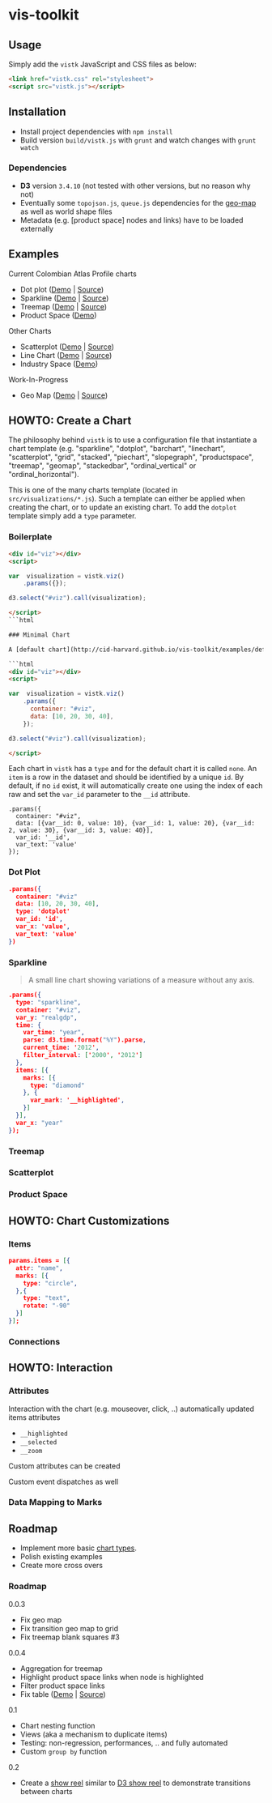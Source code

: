 # vis-toolkit

## Usage

Simply add the `vistk` JavaScript and CSS files as below:

```html
<link href="vistk.css" rel="stylesheet">
<script src="vistk.js"></script>
```
## Installation

* Install project dependencies with `npm install`
* Build version `build/vistk.js` with `grunt` and watch changes with `grunt watch`

### Dependencies

* **D3** version `3.4.10` (not tested with other versions, but no reason why not)
* Eventually some `topojson.js`, `queue.js` dependencies for the [geo-map](http://cid-harvard.github.io/vis-toolkit/examples/geomap.html) as well as world shape files 
* Metadata (e.g. [product space] nodes and links) have to be loaded externally

## Examples

Current Colombian Atlas Profile charts

* Dot plot ([Demo](http://cid-harvard.github.io/vis-toolkit/examples/dotplot.html) | [Source](examples/dotplot.html))
* Sparkline ([Demo](http://cid-harvard.github.io/vis-toolkit/examples/sparkline.html) | [Source](examples/sparkline.html))
* Treemap ([Demo](http://cid-harvard.github.io/vis-toolkit/examples/treemap.html) | [Source](examples/treemap.html))
* Product Space ([Demo](http://cid-harvard.github.io/vis-toolkit/examples/scatterplot_productspace.html))


Other Charts

* Scatterplot ([Demo](http://cid-harvard.github.io/vis-toolkit/examples/scatterplot.html) | [Source](examples/scatterplot.html))
* Line Chart ([Demo](http://cid-harvard.github.io/vis-toolkit/examples/linechart.html) | [Source](examples/linechart.html))
* Industry Space ([Demo](http://cid-harvard.github.io/vis-toolkit/examples/scatterplot_industryspace.html))

Work-In-Progress

* Geo Map ([Demo](http://cid-harvard.github.io/vis-toolkit/examples/geomap.html) | [Source](examples/geomap.html))

## HOWTO: Create a Chart

The philosophy behind `vistk` is to use a configuration file that instantiate a chart template  (e.g. "sparkline", "dotplot", "barchart", "linechart", "scatterplot", "grid", "stacked", "piechart", "slopegraph", "productspace", "treemap", "geomap", "stackedbar", "ordinal_vertical" or "ordinal_horizontal").

This is one of the many charts template (located in `src/visualizations/*.js`). Such a template can either be applied when creating the chart, or to update an existing chart. To add the `dotplot` template simply add a `type` parameter.

### Boilerplate

```html
<div id="viz"></div>
<script>

var  visualization = vistk.viz()
    .params({});

d3.select("#viz").call(visualization);

</script>
```html

### Minimal Chart

A [default chart](http://cid-harvard.github.io/vis-toolkit/examples/default_minimal.html) is a minimal representation with no mapping besides showing each row as a dot. For instance, the dataset `[0, 1, 2, 3]` is plotted as a self-organized graph within the SVG canvas boundaries (position doesn't encode anything(. The SVG canvas is attached to a parent DOM element (e.g. `#viz`) as follows:

```html
<div id="viz"></div>
<script>

var  visualization = vistk.viz()
    .params({
      container: "#viz",
      data: [10, 20, 30, 40],
    });

d3.select("#viz").call(visualization);

</script>
```

Each chart in `vistk` has a `type` and for the default chart it is called `none`. An `item` is a row in the dataset and should be identified by a unique `id`. By default, if no `id` exist, it will automatically create one using the index of each raw and set the `var_id` parameter to the `__id` attribute.

```jsons
.params({
  container: "#viz",
  data: [{var__id: 0, value: 10}, {var__id: 1, value: 20}, {var__id: 2, value: 30}, {var__id: 3, value: 40}],
  var_id: '__id',
  var_text: 'value'
});
```

### Dot Plot


```json
.params({
  container: "#viz"
  data: [10, 20, 30, 40],
  type: 'dotplot'
  var_id: 'id',
  var_x: 'value',
  var_text: 'value'
})
```

### Sparkline

> A small line chart showing variations of a measure without any axis.

```json
.params({
  type: "sparkline",
  container: "#viz",
  var_y: "realgdp",
  time: {
    var_time: "year", 
    parse: d3.time.format("%Y").parse,
    current_time: '2012',
    filter_interval: ['2000', '2012']
  },
  items: [{
    marks: [{
      type: "diamond"
    }, {
      var_mark: '__highlighted',
    }]
  }],
  var_x: "year"
});
```

### Treemap


### Scatterplot

> 

### Product Space

## HOWTO: Chart Customizations

### Items

```json
params.items = [{
  attr: "name",
  marks: [{
    type: "circle",
  },{
    type: "text",
    rotate: "-90"
  }]
}];
```

### Connections

## HOWTO: Interaction

### Attributes

Interaction with the chart (e.g. mouseover, click, ..) automatically updated items attributes

* `__highlighted`
* `__selected`
* `__zoom`

Custom attributes can be created

Custom event dispatches as well

### Data Mapping to Marks


## Roadmap

* Implement more basic [chart types](http://www.excelcharts.com/blog/classification-chart-types/).
* Polish existing examples
* Create more cross overs

### Roadmap

0.0.3
* Fix geo map
* Fix transition geo map to grid
* Fix treemap blank squares #3

0.0.4
* Aggregation for treemap
* Highlight product space links when node is highlighted
* Filter product space links
* Fix table ([Demo](http://cid-harvard.github.io/vis-toolkit/examples/table.html) | [Source](examples/table.html))


0.1

* Chart nesting function
* Views (aka a mechanism to duplicate items)
* Testing: non-regression, performances, .. and fully automated
* Custom `group by` function

0.2

* Create a [show reel](http://cid-harvard.github.io/vis-toolkit/examples/stepper_all.html) similar to [D3 show reel](http://bl.ocks.org/mbostock/1256572) to demonstrate transitions between charts
